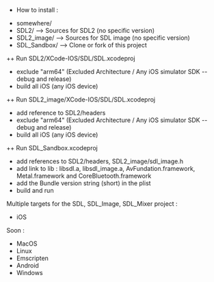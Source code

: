 + How to install :

- somewhere/
-    SDL2/ --> Sources for SDL2 (no specific version)
-    SDL2_image/ --> Sources for SDL image (no specific version)
-    SDL_Sandbox/ --> Clone or fork of this project



++ Run SDL2/XCode-IOS/SDL/SDL.xcodeproj
- exclude "arm64" (Excluded Architecture / Any iOS simulator SDK -- debug and release)
- build all iOS (any iOS device)

++ Run SDL2_image/XCode-IOS/SDL/SDL.xcodeproj
- add reference to SDL2/headers
- exclude "arm64" (Excluded Architecture / Any iOS simulator SDK -- debug and release)
- build all iOS (any iOS device)

++ Run SDL_Sandbox.xcodeproj
- add references to SDL2/headers, SDL2_image/sdl_image.h
- add link to lib : libsdl.a, libsdl_image.a, AvFundation.framework, Metal.framework and CoreBluetooth.framework
- add the Bundle version string (short) in the plist
- build and run


Multiple targets for the SDL, SDL_Image, SDL_Mixer project : 

- iOS

Soon : 

- MacOS
- Linux
- Emscripten
- Android
- Windows